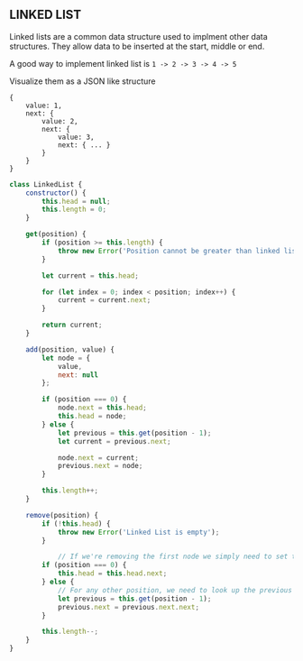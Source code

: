 ## LINKED LIST

Linked lists are a common data structure used to implment 
other data structures. They allow data to be inserted at
the start, middle or end.

A good way to implement linked list is `1 -> 2 -> 3 -> 4 -> 5`

Visualize them as a JSON like structure

```
{
    value: 1,
    next: {
        value: 2,
        next: {
            value: 3,
            next: { ... }
        }
    }
}
```

```js
class LinkedList {
    constructor() {
        this.head = null;
        this.length = 0;
    }

    get(position) {
        if (position >= this.length) {
            throw new Error('Position cannot be greater than linked list size');
        }

        let current = this.head;

        for (let index = 0; index < position; index++) {
            current = current.next;
        }

        return current;
    }

    add(position, value) {
        let node = {
            value,
            next: null
        };

        if (position === 0) {
            node.next = this.head;
            this.head = node;
        } else {
            let previous = this.get(position - 1);
            let current = previous.next;

            node.next = current;
            previous.next = node;
        }

        this.length++;
    }

    remove(position) {
        if (!this.head) {
            throw new Error('Linked List is empty');
        }

            // If we're removing the first node we simply need to set the head to the next node in the chain
        if (position === 0) {
            this.head = this.head.next;
        } else {
            // For any other position, we need to look up the previous node and set it to the node after the current position.
            let previous = this.get(position - 1);
            previous.next = previous.next.next;
        }

        this.length--;
    }
}
```
